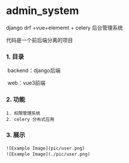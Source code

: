 # admin_system
django drf +vue+elememt + celery 后台管理系统

代码是一个前后端分离的项目

### 1. 目录

​	backend：django后端

​	web：vue3前端

### 2. 功能

	1. 权限管理系统
	2. celery 分布式应用
### 3. 展示
	![Example Image](pic/user.png)
	![Example Image](./pic/user.png)

